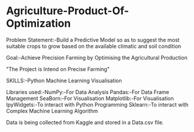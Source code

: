 # Agriculture-Product-Of-Optimization
Problem Statement:-Build a Predictive Model so as to suggest the most suitable crops to grow based on the available climatic and soil condition


Goal:-Achieve Precision Farming by Optimising the Agricultural Production


"The Project is Intend on Precise Farming"

SKILLS:-Python
        Machine Learning
        Visualisation


Libraries used:-NumPy:-For Data Analysis
                Pandas:-For Data Frame Management
                SeaBorn:-For Visualisation
                Matplotlib:-For Visualisation
                IpyWidgets:-To interact with Python Programming
                Sklearn:-To interact with Complex Machine Learning Algorithm

Data is being collected from Kaggle and stored in a Data.csv file.

